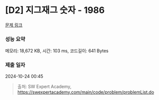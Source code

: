 # [D2] 지그재그 숫자 - 1986 

[문제 링크](https://swexpertacademy.com/main/code/problem/problemDetail.do?contestProbId=AV5PxmBqAe8DFAUq) 

### 성능 요약

메모리: 18,672 KB, 시간: 103 ms, 코드길이: 641 Bytes

### 제출 일자

2024-10-24 00:45



> 출처: SW Expert Academy, https://swexpertacademy.com/main/code/problem/problemList.do